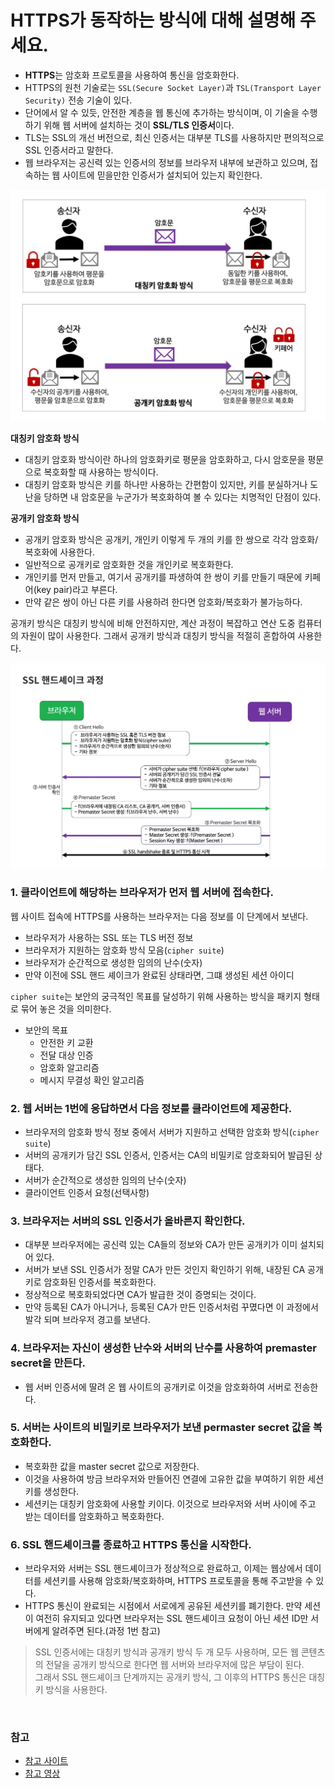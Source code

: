 # HTTPS가 동작하는 방식에 대해 설명해 주세요.

- **HTTPS**는 암호화 프로토콜을 사용하여 통신을 암호화한다.
- HTTPS의 원천 기술로는 `SSL(Secure Socket Layer)`과 `TSL(Transport Layer Security)` 전송 기술이 있다.
- 단어에서 알 수 있듯, 안전한 계층을 웹 통신에 추가하는 방식이며, 이 기술을 수행하기 위해 웹 서버에 설치하는 것이 **SSL/TLS 인증서**이다.
- TLS는 SSL의 개선 버전으로, 최신 인증서는 대부분 TLS를 사용하지만 편의적으로 SSL 인증서라고 말한다.
- 웹 브라우저는 공신력 있는 인증서의 정보를 브라우저 내부에 보관하고 있으며, 접속하는 웹 사이트에 믿을만한 인증서가 설치되어 있는지 확인한다.

![img.png](image/img.png)

**대칭키 암호화 방식**
- 대칭키 암호화 방식이란 하나의 암호화키로 평문을 암호화하고, 다시 암호문을 평문으로 복호화할 때 사용하는 방식이다.
- 대칭키 암호화 방식은 키를 하나만 사용하는 간편함이 있지만, 키를 분실하거나 도난을 당하면 내 암호문을 누군가가 복호화하여 볼 수 있다는 치명적인 단점이 있다.

**공개키 암호화 방식**
- 공개키 암호화 방식은 공개키, 개인키 이렇게 두 개의 키를 한 쌍으로 각각 암호화/복호화에 사용한다.
- 일반적으로 공개키로 암호화한 것을 개인키로 복호화한다.
- 개인키를 먼저 만들고, 여기서 공개키를 파생하여 한 쌍이 키를 만들기 때문에 키페어(key pair)라고 부른다.
- 만약 같은 쌍이 아닌 다른 키를 사용하려 한다면 암호화/복호화가 불가능하다.

공개키 방식은 대칭키 방식에 비해 안전하지만, 계산 과정이 복잡하고 연산 도중 컴퓨터의 자원이 많이 사용한다. 그래서 공개키 방식과 대칭키 방식을 적절히 혼합하여 사용한다.

![img_1.png](image/img_1.png)

### 1. 클라이언트에 해당하는 브라우저가 먼저 웹 서버에 접속한다.
웹 사이트 접속에 HTTPS를 사용하는 브라우저는 다음 정보를 이 단계에서 보낸다.
- 브라우저가 사용하는 SSL 또는 TLS 버전 정보
- 브라우저가 지원하는 암호화 방식 모음(`cipher suite`)
- 브라우저가 순간적으로 생성한 임의의 난수(숫자)
- 만약 이전에 SSL 핸드 셰이크가 완료된 상태라면, 그떄 생성된 세션 아이디

`cipher suite`는 보안의 궁극적인 목표를 달성하기 위해 사용하는 방식을 패키지 형태로 묶어 놓은 것을 의미한다.
- 보안의 목표
  - 안전한 키 교환
  - 전달 대상 인증
  - 암호화 알고리즘
  - 메시지 무결성 확인 알고리즘

### 2. 웹 서버는 1번에 응답하면서 다음 정보를 클라이언트에 제공한다.
- 브라우저의 암호화 방식 정보 중에서 서버가 지원하고 선택한 암호화 방식(`cipher suite`)
- 서버의 공개키가 담긴 SSL 인증서, 인증서는 CA의 비밀키로 암호화되어 발급된 상태다.
- 서버가 순간적으로 생성한 임의의 난수(숫자)
- 클라이언트 인증서 요청(선택사항)

### 3. 브라우저는 서버의 SSL 인증서가 올바른지 확인한다.
- 대부분 브라우저에는 공신력 있는 CA들의 정보와 CA가 만든 공개키가 이미 설치되어 있다.
- 서버가 보낸 SSL 인증서가 정말 CA가 만든 것인지 확인하기 위해, 내장된 CA 공개키로 암호화된 인증서를 복호화한다.
- 정상적으로 복호화되었다면 CA가 발급한 것이 증명되는 것이다.
- 만약 등록된 CA가 아니거나, 등록된 CA가 만든 인증서처럼 꾸몄다면 이 과정에서 발각 되며 브라우저 경고를 보낸다.

### 4. 브라우저는 자신이 생성한 난수와 서버의 난수를 사용하여 premaster secret을 만든다.
- 웹 서버 인증서에 딸려 온 웹 사이트의 공개키로 이것을 암호화하여 서버로 전송한다.

### 5. 서버는 사이트의 비밀키로 브라우저가 보낸 permaster secret 값을 복호화한다.
- 복호화한 값을 master secret 값으로 저장한다.
- 이것을 사용하여 방금 브라우저와 만들어진 연결에 고유한 값을 부여하기 위한 세션키를 생성한다.
- 세션키는 대칭키 암호화에 사용할 키이다. 이것으로 브라우저와 서버 사이에 주고 받는 데이터를 암호화하고 복호화한다.

### 6. SSL 핸드셰이크를 종료하고 HTTPS 통신을 시작한다.
- 브라우저와 서버는 SSL 핸드셰이크가 정상적으로 완료하고, 이제는 웹상에서 데이터를 세션키를 사용해 암호화/복호화하며, HTTPS 프로토콜을 통해 주고받을 수 있다.
- HTTPS 통신이 완료되는 시점에서 서로에게 공유된 세션키를 폐기한다. 만약 세션이 여전히 유지되고 있다면 브라우저는 SSL 핸드셰이크 요청이 아닌 세션 ID만 서버에게 알려주면 된다.(과정 1번 참고)


> SSL 인증서에는 대칭키 방식과 공개키 방식 두 개 모두 사용하며, 모든 웹 콘텐츠의 전달을 공개키 방식으로 한다면 웹 서버와 브라우저에 많은 부담이 된다.<br>
> 그래서 SSL 핸드셰이크 단계까지는 공개키 방식, 그 이후의 HTTPS 통신은 대칭키 방식을 사용한다.

<br>

### 참고
- [참고 사이트](https://yozm.wishket.com/magazine/detail/1852/)
- [참고 영상](https://www.youtube.com/watch?v=H6lpFRpyl14)